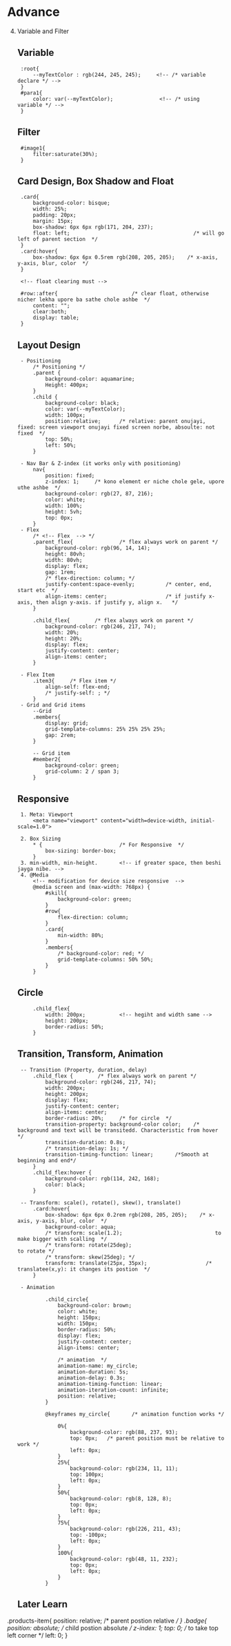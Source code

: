 # Advance

4. Variable and Filter
    ## Variable
        :root{
            --myTextColor : rgb(244, 245, 245);     <!-- /* variable declare */ -->    
        }
        #para1{
            color: var(--myTextColor);               <!-- /* using variable */ -->
        }
        
    ## Filter
        #image1{
            filter:saturate(30%);
        }

    ## Card Design, Box Shadow and Float
        .card{
            background-color: bisque;
            width: 25%;
            padding: 20px;
            margin: 15px;
            box-shadow: 6px 6px rgb(171, 204, 237);
            float: left;                                        /* will go left of parent section  */
        }
        .card:hover{
            box-shadow: 6px 6px 0.5rem rgb(208, 205, 205);    /* x-axis, y-axis, blur, color  */
        }
        
        <!-- float clearing must -->
        
        #row::after{                        /* clear float, otherwise nicher lekha upore ba sathe chole ashbe  */       
            content: "";
            clear:both;
            display: table;
        }
    ## Layout Design
        - Positioning
            /* Positioning */
            .parent {
                background-color: aquamarine;
                Height: 400px;
            }
            .child {
                background-color: black;
                color: var(--myTextColor);
                width: 100px;
                position:relative;      /* relative: parent onujayi, fixed: screen viewport onujayi fixed screen norbe, absoulte: not fixed  */ 
                top: 50%;
                left: 50%;
            }

        - Nav Bar & Z-index (it works only with positioning)
            nav{
                position: fixed;
                z-index: 1;     /* kono element er niche chole gele, upore uthe ashbe  */
                background-color: rgb(27, 87, 216);
                color: white;
                width: 100%;
                height: 5vh;
                top: 0px;
            }
        - Flex
            /* <!-- Flex  --> */
            .parent_flex{               /* flex always work on parent */
                background-color: rgb(96, 14, 14);
                height: 80vh;
                width: 80vh;
                display: flex;
                gap: 1rem;
                /* flex-direction: column; */
                justify-content:space-evenly;          /* center, end, start etc  */
                align-items: center;                   /* if justify x-axis, then align y-axis. if justify y, align x.   */
            }

            .child_flex{        /* flex always work on parent */
                background-color: rgb(246, 217, 74);
                width: 20%;
                height: 20%;
                display: flex;
                justify-content: center;
                align-items: center;
            }

        - Flex Item
            .item3{     /* Flex item */
                align-self: flex-end;
                /* justify-self: ; */
            }
        - Grid and Grid items
            --Grid
            .members{
                display: grid;
                grid-template-columns: 25% 25% 25% 25%;
                gap: 2rem;
            }
            
            -- Grid item
            #member2{
                background-color: green;
                grid-column: 2 / span 3;
            }
    ## Responsive
        1. Meta: Viewport
            <meta name="viewport" content="width=device-width, initial-scale=1.0"> 
    <!-- width=device-width: screen width of device initial-scale=1.0: Initial Zoom of Screen, when page first loaded  -->
        2. Box Sizing
            * {                         /* For Responsive  */                       
                box-sizing: border-box;
            }
        3. min-width, min-height.       <!-- if greater space, then beshi jayga nibe. -->
        4. @Media
            <!-- modification for device size responsive  -->
            @media screen and (max-width: 768px) {  
                #skill{
                    background-color: green;
                }
                #row{
                    flex-direction: column;
                }
                .card{
                    min-width: 80%;
                }
                .members{
                    /* background-color: red; */
                    grid-template-columns: 50% 50%;
                }
            }
    ## Circle
            .child_flex{      
                width: 200px;           <!-- hegiht and width same -->
                height: 200px;
                border-radius: 50%;
            }
    ## Transition, Transform, Animation
        -- Transition (Property, duration, delay)
            .child_flex {        /* flex always work on parent */
                background-color: rgb(246, 217, 74);
                width: 200px;
                height: 200px;
                display: flex;
                justify-content: center;
                align-items: center;
                border-radius: 20%;     /* for circle  */
                transition-property: background-color color;    /* background and text will be transitedd. Characteristic from hover */
                transition-duration: 0.8s;
                /* transition-delay: 1s; */
                transition-timing-function: linear;       /*Smooth at beginning and end*/
            }
            .child_flex:hover {
                background-color: rgb(114, 242, 168);
                color: black;
            }

        -- Transform: scale(), rotate(), skew(), translate()
            .card:hover{
                box-shadow: 6px 6px 0.2rem rgb(208, 205, 205);    /* x-axis, y-axis, blur, color  */
                background-color: aqua;
                /* transform: scale(1.2);                              to make bigger with scalling  */
                /* transform: rotate(25deg);                              to rotate */
                /* transform: skew(25deg); */
                transform: translate(25px, 35px);                   /* translatee(x,y): it changes its postion  */
            }
            
        - Animation
        
                .child_circle{
                    background-color: brown;
                    color: white;
                    height: 150px;
                    width: 150px;
                    border-radius: 50%;
                    display: flex;
                    justify-content: center;
                    align-items: center;

                    /* animation  */
                    animation-name: my_circle;
                    animation-duration: 5s;
                    animation-delay: 0.3s;
                    animation-timing-function: linear;
                    animation-iteration-count: infinite;   
                    position: relative;
                }

                @keyframes my_circle{       /* animation function works */
                    
                    0%{
                        background-color: rgb(88, 237, 93);
                        top: 0px;   /* parent position must be relative to work */
                        left: 0px;
                    }
                    25%{
                        background-color: rgb(234, 11, 11);
                        top: 100px;
                        left: 0px;
                    }
                    50%{
                        background-color: rgb(8, 128, 8);
                        top: 0px;
                        left: 0px;
                    }
                    75%{
                        background-color: rgb(226, 211, 43);
                        top: -100px;
                        left: 0px;
                    }
                    100%{
                        background-color: rgb(48, 11, 232);
                        top: 0px;
                        left: 0px;
                    }
                }

   ## Later Learn
.products-item{
    position: relative;        /* parent postion relative */ 
}
.badge{
    position: absolute;        /* child postion absolute */
    z-index: 1;
    top: 0;                    /* to take top left corner */
    left: 0; 
}




